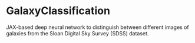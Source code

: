 # GalaxyClassification
JAX-based deep neural network to distinguish between different images of galaxies from the Sloan Digital Sky Survey (SDSS) dataset.
